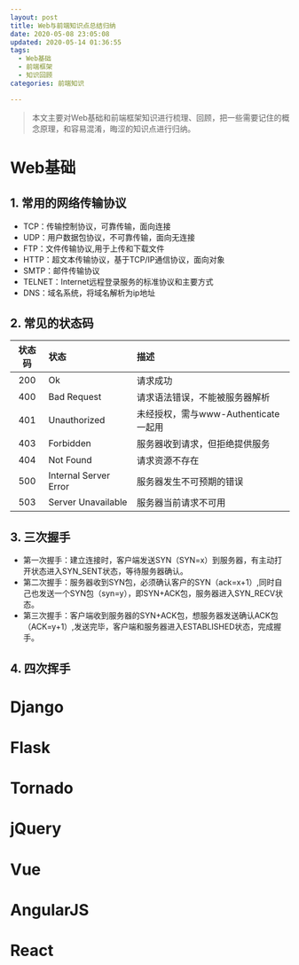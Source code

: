 ```yaml
---
layout: post
title: Web与前端知识点总结归纳
date: 2020-05-08 23:05:08
updated: 2020-05-14 01:36:55
tags: 
  - Web基础
  - 前端框架
  - 知识回顾
categories: 前端知识

---
```


> 本文主要对Web基础和前端框架知识进行梳理、回顾，把一些需要记住的概念原理，和容易混淆，晦涩的知识点进行归纳。

<!-- more -->

<div style='display: none'>

<!-- TOC -->

- [Web基础](#web基础)
    - [1. 常用的网络传输协议](#1-常用的网络传输协议)
    - [2. 常见的状态码](#2-常见的状态码)
    - [3. 三次握手](#3-三次握手)
    - [4. 四次挥手](#4-四次挥手)
- [Django](#django)
- [Flask](#flask)
- [Tornado](#tornado)
- [jQuery](#jquery)
- [Vue](#vue)
- [AngularJS](#angularjs)
- [React](#react)

<!-- /TOC -->

</div>

# Web基础

## 1. 常用的网络传输协议

* TCP：传输控制协议，可靠传输，面向连接
* UDP：用户数据包协议，不可靠传输，面向无连接
* FTP：文件传输协议,用于上传和下载文件
* HTTP：超文本传输协议，基于TCP/IP通信协议，面向对象
* SMTP：邮件传输协议
* TELNET：Internet远程登录服务的标准协议和主要方式
* DNS：域名系统，将域名解析为ip地址

## 2. 常见的状态码

| 状态码 | 状态 | 描述 |
| :----: | :---- | :---- |
| 200 | Ok | 请求成功 |
| 400 | Bad Request | 请求语法错误，不能被服务器解析 |
| 401 | Unauthorized | 未经授权，需与www-Authenticate一起用 |
| 403 | Forbidden | 服务器收到请求，但拒绝提供服务 |
| 404 | Not Found | 请求资源不存在 |
| 500 | Internal Server Error | 服务器发生不可预期的错误 |
| 503 | Server Unavailable | 服务器当前请求不可用 |

## 3. 三次握手

* 第一次握手：建立连接时，客户端发送SYN（SYN=x）到服务器，有主动打开状态进入SYN_SENT状态，等待服务器确认。
* 第二次握手：服务器收到SYN包，必须确认客户的SYN（ack=x+1）,同时自己也发送一个SYN包（syn=y），即SYN+ACK包，服务器进入SYN_RECV状态。
* 第三次握手：客户端收到服务器的SYN+ACK包，想服务器发送确认ACK包（ACK=y+1）,发送完毕，客户端和服务器进入ESTABLISHED状态，完成握手。

## 4. 四次挥手

# Django

# Flask

# Tornado

# jQuery

# Vue

# AngularJS

# React